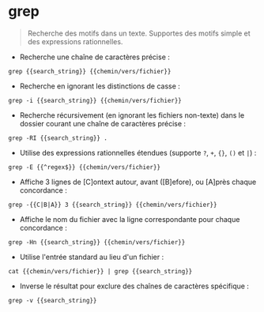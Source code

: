 # grep

> Recherche des motifs dans un texte.
> Supportes des motifs simple et des expressions rationnelles.

- Recherche une chaîne de caractères précise :

`grep {{search_string}} {{chemin/vers/fichier}}`

- Recherche en ignorant les distinctions de casse :

`grep -i {{search_string}} {{chemin/vers/fichier}}`

- Recherche récursivement (en ignorant les fichiers non-texte) dans le dossier courant une chaîne de caractères précise :

`grep -RI {{search_string}} .`

- Utilise des expressions rationnelles étendues (supporte `?`, `+`, `{}`, `()` et `|`) :

`grep -E {{^regex$}} {{chemin/vers/fichier}}`

- Affiche 3 lignes de [C]ontext autour, avant ([B]efore), ou [A]près chaque concordance :

`grep -{{C|B|A}} 3 {{search_string}} {{chemin/vers/fichier}}`

- Affiche le nom du fichier avec la ligne correspondante pour chaque concordance :

`grep -Hn {{search_string}} {{chemin/vers/fichier}}`

- Utilise l'entrée standard au lieu d'un fichier :

`cat {{chemin/vers/fichier}} | grep {{search_string}}`

- Inverse le résultat pour exclure des chaînes de caractères spécifique :

`grep -v {{search_string}}`
